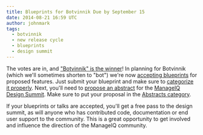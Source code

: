 ```yaml
---
title: Blueprints for Botvinnik Due by September 15
date: 2014-08-21 16:59 UTC
author: johnmark
tags:
  - botvinnik
  - new release cycle
  - blueprints
  - design summit
---
```


The votes are in, and ["Botvinnik" is the winner](http://talk.manageiq.org/t/planning-the-b-release/115)! In planning for Botvinnik (which we'll sometimes shorten to "bot") we're now [accepting blueprints](http://talk.manageiq.org/t/about-the-blueprints-category/122) for proposed features. Just submit your blueprint and make sure to [categorize it properly](http://talk.manageiq.org/category/developers/blueprints). Next, you'll need to [propose an abstract](http://talk.manageiq.org/t/about-the-abstracts-category/129) for the [ManageIQ Design Summit](http://miqdevsummit14.eventbrite.com/). Make sure to put your proposal in the [Abstracts category](http://talk.manageiq.org/category/abstracts).

If your blueprints or talks are accepted, you'll get a free pass to the design summit, as will anyone who has contributed code, documentation or end user support to the community. This is a great opportunity to get involved and influence the direction of the ManageIQ community. 
